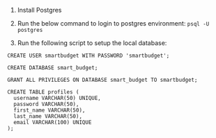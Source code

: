 1. Install Postgres

2. Run the below command to login to postgres environment:
   `psql -U postgres`

3. Run the following script to setup the local database:

```
CREATE USER smartbudget WITH PASSWORD 'smartbudget';

CREATE DATABASE smart_budget;

GRANT ALL PRIVILEGES ON DATABASE smart_budget TO smartbudget;

CREATE TABLE profiles (
  username VARCHAR(50) UNIQUE,
  password VARCHAR(50),
  first_name VARCHAR(50),
  last_name VARCHAR(50),
  email VARCHAR(100) UNIQUE
);
```
